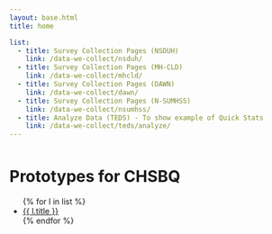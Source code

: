 ```yaml
---
layout: base.html
title: home

list:
  - title: Survey Collection Pages (NSDUH)
    link: /data-we-collect/nsduh/
  - title: Survey Collection Pages (MH-CLD)
    link: /data-we-collect/mhcld/
  - title: Survey Collection Pages (DAWN)
    link: /data-we-collect/dawn/
  - title: Survey Collection Pages (N-SUMHSS)
    link: /data-we-collect/nsumhss/
  - title: Analyze Data (TEDS) - To show example of Quick Stats
    link: /data-we-collect/teds/analyze/
---
```

<div class="grid-container usa-prose" style="margin-top: 50px;">

# Prototypes for CHSBQ

<ul>
{% for l in list %}
<li><a href="{{ l.link }}">{{ l.title }}</a></li>
{% endfor %}
</ul>

</div>